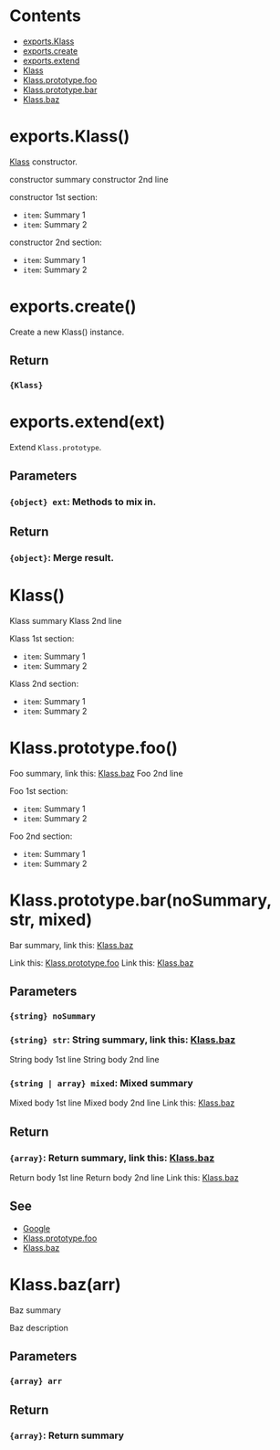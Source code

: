 # Contents

- [exports.Klass](#exportsklass)
- [exports.create](#exportscreate)
- [exports.extend](#exportsextend)
- [Klass](#klass)
- [Klass.prototype.foo](#klassprototypefoo)
- [Klass.prototype.bar](#klassprototypebar)
- [Klass.baz](#klassbaz)

# exports.Klass()

[Klass](#klass) constructor.

constructor summary
constructor 2nd line

constructor 1st section:

- `item`: Summary 1
- `item`: Summary 2

constructor 2nd section:

- `item`: Summary 1
- `item`: Summary 2

# exports.create()

Create a new Klass() instance.

## Return

### `{Klass}`

# exports.extend(ext)

Extend `Klass.prototype`.

## Parameters

### `{object} ext`: Methods to mix in.

## Return

### `{object}`: Merge result.

# Klass()

Klass summary
Klass 2nd line

Klass 1st section:

- `item`: Summary 1
- `item`: Summary 2

Klass 2nd section:

- `item`: Summary 1
- `item`: Summary 2

# Klass.prototype.foo()

Foo summary, link this: [Klass.baz](#klassbaz)
Foo 2nd line

Foo 1st section:

- `item`: Summary 1
- `item`: Summary 2

Foo 2nd section:

- `item`: Summary 1
- `item`: Summary 2

# Klass.prototype.bar(noSummary, str, mixed)

Bar summary, link this: [Klass.baz](#klassbaz)

Link this: [Klass.prototype.foo](#klassprototypefoo)
Link this: [Klass.baz](#klassbaz)

## Parameters

### `{string} noSummary`

### `{string} str`: String summary, link this: [Klass.baz](#klassbaz)

String body 1st line
String body 2nd line

### `{string | array} mixed`: Mixed summary

Mixed body 1st line
Mixed body 2nd line
Link this: [Klass.baz](#klassbaz)

## Return

### `{array}`: Return summary, link this: [Klass.baz](#klassbaz)

Return body 1st line
Return body 2nd line
Link this: [Klass.baz](#klassbaz)

## See

- [Google](http://www.google.com/)
- [Klass.prototype.foo](#klassprototypefoo)
- [Klass.baz](#klassbaz)

# Klass.baz(arr)

Baz summary

Baz description

## Parameters

### `{array} arr`

## Return

### `{array}`: Return summary
